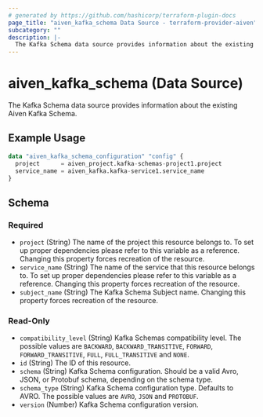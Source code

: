 ```yaml
---
# generated by https://github.com/hashicorp/terraform-plugin-docs
page_title: "aiven_kafka_schema Data Source - terraform-provider-aiven"
subcategory: ""
description: |-
  The Kafka Schema data source provides information about the existing Aiven Kafka Schema.
---
```


# aiven_kafka_schema (Data Source)

The Kafka Schema data source provides information about the existing Aiven Kafka Schema.

## Example Usage

```terraform
data "aiven_kafka_schema_configuration" "config" {
  project      = aiven_project.kafka-schemas-project1.project
  service_name = aiven_kafka.kafka-service1.service_name
}
```

<!-- schema generated by tfplugindocs -->
## Schema

### Required

- `project` (String) The name of the project this resource belongs to. To set up proper dependencies please refer to this variable as a reference. Changing this property forces recreation of the resource.
- `service_name` (String) The name of the service that this resource belongs to. To set up proper dependencies please refer to this variable as a reference. Changing this property forces recreation of the resource.
- `subject_name` (String) The Kafka Schema Subject name. Changing this property forces recreation of the resource.

### Read-Only

- `compatibility_level` (String) Kafka Schemas compatibility level. The possible values are `BACKWARD`, `BACKWARD_TRANSITIVE`, `FORWARD`, `FORWARD_TRANSITIVE`, `FULL`, `FULL_TRANSITIVE` and `NONE`.
- `id` (String) The ID of this resource.
- `schema` (String) Kafka Schema configuration. Should be a valid Avro, JSON, or Protobuf schema, depending on the schema type.
- `schema_type` (String) Kafka Schema configuration type. Defaults to AVRO. The possible values are `AVRO`, `JSON` and `PROTOBUF`.
- `version` (Number) Kafka Schema configuration version.
